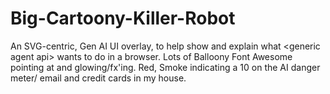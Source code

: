 # Big-Cartoony-Killer-Robot
An SVG-centric, Gen AI UI overlay, to help show and explain what &lt;generic agent api> wants to do in a browser. Lots of Balloony Font Awesome pointing at and glowing/fx'ing. Red, Smoke indicating a 10 on the AI danger meter/ email and credit cards in my house. 

